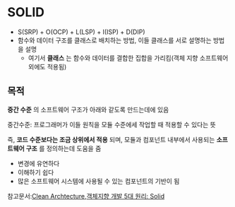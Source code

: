 # SOLID

* S(SRP) + O(OCP) + L(LSP) + I(ISP) + D(DIP)
* 함수와 데이터 구조를 클래스로 배치하는 방법, 이들 클래스를 서로 설명하는 방법을 설명
  * 여기서 __클래스__ 는 함수와 데이터를 결합한 집합을 가리킴(객체 지향 소프트웨어 외에도 적용됨)

## 목적

__중간 수준__ 의 소프트웨어 구조가 아래와 같도록 만드는데에 있음

중간수준: 프로그래머가 이들 원칙을 모듈 수준에세 작업할 때 적용할 수 있다는 뜻

즉, __코드 수준보다는 조금 상위에서 적용__ 되며, 모듈과 컴포넌트 내부에서 사용되는 __소프트웨어 구조__ 를 정의하는데 도움을 줌

* 변경에 유연하다
* 이해하기 쉽다
* 많은 소프트웨어 시스템에 사용될 수 있는 컴포넌트의 기반이 됨

참고문서:[Clean Archtecture](https://books.google.co.kr/books?id=xk9MyAEACAAJ&dq=clean+architecture+%EC%9D%B8%EC%82%AC%EC%9D%B4%ED%8A%B8&hl=ko&sa=X&ved=2ahUKEwiLwP6Ci7ryAhUFVpQKHUr1C3sQ6AEwA3oECAMQAQ),[객체지향 개발 5대 원리: Solid](https://www.nextree.co.kr/p6960/)